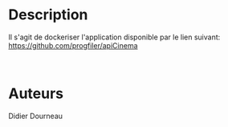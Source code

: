 # Description

Il s'agit de dockeriser l'application disponible par le lien suivant:
https://github.com/progfiler/apiCinema


<br/>

# Auteurs

Didier Dourneau
